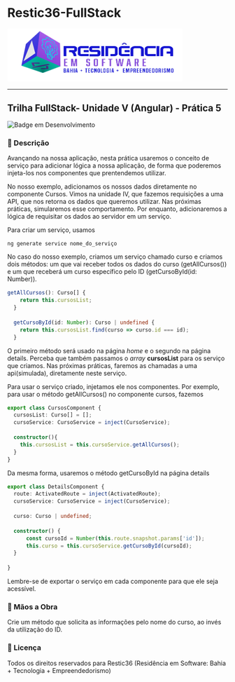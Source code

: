 # Restic36-FullStack<div align="center">
<img src="CursosRestic\src\assets\images\logo-nav.png" width="400px">
</div>

---

## Trilha FullStack- Unidade V (Angular) - Prática 5

![Badge em Desenvolvimento](http://img.shields.io/static/v1?label=Tecnologias&message=HTML|CSS|TYPESCRIPT|ANGULAR&color=GREEN&style=for-the-badge)

### :bookmark_tabs: Descrição

Avançando na nossa aplicação, nesta prática usaremos o conceito de serviço para adicionar lógica a nossa aplicação, de forma que poderemos injeta-los nos componentes que prentendemos utilizar. 

No nosso exemplo, adicionamos os nossos dados diretamente no componente Cursos. Vimos na unidade IV, que fazemos requisições a uma API, que nos retorna os dados que queremos utilizar. Nas próximas práticas, simularemos esse comportamento. Por enquanto, adicionaremos a lógica de requisitar os dados ao servidor em um serviço.

Para criar um serviço, usamos

```shell
ng generate service nome_do_serviço
```
No caso do nosso exemplo, criamos um serviço chamado curso e criamos dois métodos: um que vai receber todos os dados do curso (getAllCursos()) e um que receberá um curso específico pelo ID (getCursoById(id: Number)).

```typescript
getAllCursos(): Curso[] {
    return this.cursosList;
  }

  getCursoById(id: Number): Curso | undefined {
    return this.cursosList.find(curso => curso.id === id);
  }

```
O primeiro método será usado na página <em>home</em> e o segundo na página </em>details</em>. Perceba que também passamos o <em>array</em> <b>cursosList</b> para os serviço que criamos. Nas próximas práticas, faremos as chamadas a uma api(simulada), diretamente neste serviço.

Para usar o serviço criado, injetamos ele nos componentes. Por exemplo, para usar o método getAllCursos() no componente cursos, fazemos

```typescript
export class CursosComponent {
  cursosList: Curso[] = [];
  cursoService: CursoService = inject(CursoService);

  constructor(){
    this.cursosList = this.cursoService.getAllCursos();
  }
}
```

Da mesma forma, usaremos o método getCursoById na página details 

```typescript
export class DetailsComponent {
  route: ActivatedRoute = inject(ActivatedRoute);
  cursoService: CursoService = inject(CursoService);

  curso: Curso | undefined;

  constructor() {
      const cursoId = Number(this.route.snapshot.params['id']);
      this.curso = this.cursoService.getCursoById(cursoId);
  }

}
```

Lembre-se de exportar o serviço em cada componente para que ele seja acessível.

### :hammer: Mãos a Obra

Crie um método que solicita as informações pelo nome do curso, ao invés da utilização do ID. 

### :triangular_flag_on_post: Licença
<p>
Todos os direitos reservados para Restic36 (Residência em Software: Bahia + Tecnologia + Empreendedorismo)
</p>